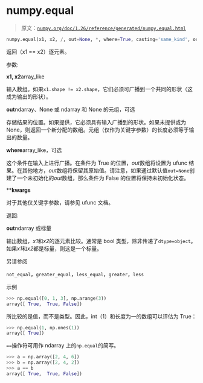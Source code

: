 # numpy.equal

> 原文：[`numpy.org/doc/1.26/reference/generated/numpy.equal.html`](https://numpy.org/doc/1.26/reference/generated/numpy.equal.html)

```py
numpy.equal(x1, x2, /, out=None, *, where=True, casting='same_kind', order='K', dtype=None, subok=True[, signature, extobj]) = <ufunc 'equal'>
```

返回（x1 == x2）逐元素。

参数:

**x1, x2**array_like

输入数组。如果`x1.shape != x2.shape`，它们必须可广播到一个共同的形状（这成为输出的形状）。

**out**ndarray、None 或 ndarray 和 None 的元组，可选

存储结果的位置。如果提供，它必须具有输入广播到的形状。如果未提供或为 None，则返回一个新分配的数组。元组（仅作为关键字参数）的长度必须等于输出的数量。

**where**array_like，可选

这个条件在输入上进行广播。在条件为 True 的位置，*out*数组将设置为 ufunc 结果。在其他地方，*out*数组将保留其原始值。请注意，如果通过默认值`out=None`创建了一个未初始化的*out*数组，那么条件为 False 的位置将保持未初始化状态。

****kwargs**

对于其他仅关键字参数，请参见 ufunc 文档。

返回:

**out**ndarray 或标量

输出数组，*x1*和*x2*的逐元素比较。通常是 bool 类型，除非传递了`dtype=object`。如果*x1*和*x2*都是标量，则这是一个标量。

另请参阅

`not_equal`，`greater_equal`，`less_equal`，`greater`，`less`

示例

```py
>>> np.equal([0, 1, 3], np.arange(3))
array([ True,  True, False]) 
```

所比较的是值，而不是类型。因此，int（1）和长度为一的数组可以评估为 True：

```py
>>> np.equal(1, np.ones(1))
array([ True]) 
```

`==`操作符可用作 ndarray 上的`np.equal`的简写。

```py
>>> a = np.array([2, 4, 6])
>>> b = np.array([2, 4, 2])
>>> a == b
array([ True,  True, False]) 
```
